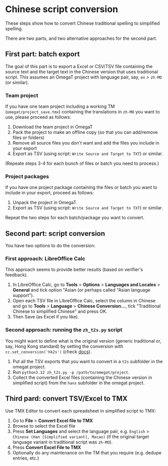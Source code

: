 # Chinese script conversion

These steps show how to convert Chinese traditional spelling to simplified spelling. 

There are two parts, and two alternative approaches for the second part. 

## First part: batch export

The goal of this part is to export a Excel or CSV/TSV file containing the source text and the target text in the Chinese version that uses traditional script. This assumes an OmegaT project with language pair, say, `en` > `zh-MO` (or similar).

### Team project

If you have one team project including a working TM (`omegat/project_save.tmx`) containing the translations in `zh-MO` you want to use, please proceed as follows:

1. Download the team project in OmegaT
2. Pack the project to make an offline copy (so that you can add/remove files or folders)
3. Remove all source files you don't want and add the files you include in your export
4. Export as TSV (using script: `Write Source and Target to TXT`) or similar.

(Repeate steps 3-4 for each bunch of files or batch you need to process.)

### Project packages

If you have one project package containing the files or batch you want to include in your export, proceed as follows:

1. Unpack the project in OmegaT.
2. Export as TSV (using script: `Write Source and Target to TXT`) or similar.

Repeat the two steps for each batch/package you want to convert.

## Second part: script conversion

You have two options to do the conversion:

### First approach: LibreOffice Calc

This approach seems to provide better results (based on verifier's feedback).

1. In LibreOffice Calc, go to **Tools** > **Options** > **Languages and Locales** >  **General** and tick option "Asian (or perhaps called "Asian language support").
2. Open each TSV file in LibreOffice Calc, select the column in Chinese and go to **Tools** > **Language** > **Chinese Conversion...**,  tick "Traditional Chinese to simplified Chinese" and press OK. 
3. Then Save (as Excel if you like).

### Second approach: running the `zh_t2s.py` script

You might want to define what is the original version (generic traditional or, say, Hong Kong standard) by setting the conversion with `cc.set_conversion('hk2s')` (check [docs](https://pypi.org/project/opencc-python-reimplemented/)).

1. Put all the TSV exports that you want to convert in a `t2s` subfolder in the omegat project.
2. Run `python3.12 zh_t2s.py -p /path/to/omegat/project`.
3. Collect the converted Excel files (containing the Chinese version in simplified script) from the `hans` subfolder in the omegat project.

## Third pard: convert TSV/Excel to TMX

Use TMX Editor to convert each spreadsheet in simplified script to TMX:

1. Go to **File** > **Convert Excel file to TMX**
2. Browse to select the Excel file
3. Press **Set Languages** and select the language pair, e.g. `English` > `Chinese (Han [Simplified variant], Macao)` (if the original target language variant in traditional script was `zh-MO`).
4. Press **Convert Excel File to TMX**
5. Optionally do any maintenance on the TM that you require (e.g. dedupe entries, etc.)